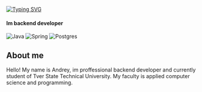 <a align="center" href="https://git.io/typing-svg"><img src="https://readme-typing-svg.demolab.com?font=Fira+Code&size=24&duration=3000&pause=1000&color=F70CE2&center=true&width=435&lines=Hi%2C+im+Andrey!" alt="Typing SVG" /></a>
#### Im backend developer
![Java](https://img.shields.io/badge/java-%23ED8B00.svg?style=for-the-badge&logo=java&logoColor=white)
![Spring](https://img.shields.io/badge/spring-%236DB33F.svg?style=for-the-badge&logo=spring&logoColor=white)
![Postgres](https://img.shields.io/badge/postgres-%23316192.svg?style=for-the-badge&logo=postgresql&logoColor=white)
## About me
Hello! My name is Andrey, im proffessional backend developer and currently student of Tver State Technical University. My faculty is applied computer science and programming.
